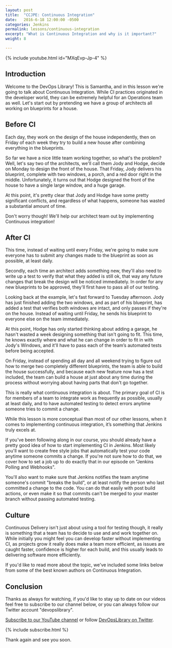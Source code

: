 ```yaml
---
layout: post
title:  "CCJPE: Continuous Integration"
date:   2016-6-18 12:00:00 -0500
categories: Jenkins
permalink: lessons/continuous-integration
excerpt: "What is Continuous Integration and why is it important?"
weight: 8

---
```

{% include youtube.html id="MXqEvp-Jp-4" %}

Introduction
------------
Welcome to the DevOps Library!  This is Samantha, and in this lesson we're going to
talk about Continuous Integration.  While CI practices originated in the developer world, they can be extremely helpful for an Operations team as well.  Let's start out by pretending we have a group of
architects all working on blueprints for a house.

Before CI
---------
Each day, they work on the design of the house independently, then on Friday of each week they try to
build a new house after combining everything in the blueprints.

So far we have a nice little team working together, so what's the problem?
Well, let's say two of the architects, we'll call them Jody and Hodge, decide on Monday to
design the front of the house.  That Friday, Jody delivers his blueprint,
complete with two windows, a porch, and a red door right in the middle.  Unfortunately,
it turns out that Hodge designed the front of the house to have a single large window, and a huge garage.

At this point, it's pretty clear that Jody and Hodge have some pretty significant conflicts,
and regardless of what happens, someone has wasted a substantial amount of time.

Don't worry though!  We'll help our architect team out by implementing Continuous integration!

After CI
--------
This time, instead of waiting until every Friday, we're going to make sure everyone has to submit any changes made to the blueprint as soon as possible, at least daily.

Secondly, each time an architect adds something new, they'll also need to write up a test to verify that what they added is still ok, that way any future changes that break the design will be noticed immediately.  In order for any new blueprints to be approved, they'll first have to pass all of our testing.

Looking back at the example, let's fast forward to Tuesday afternoon.  Jody has just finished adding the two windows, and as part of his blueprint, has added a test that verifies both windows are intact, and only passes if they're on the house.  Instead of waiting until Friday, he sends his blueprint to everyone else on the team immediately.

At this point, Hodge has only started thinking about adding a garage, he hasn't wasted a week designing something that isn't going to fit.  This time, he knows exactly where and what he can change in order to fit in with Jody's Windows, and it'll have to pass each of the team’s automated tests before being accepted.

On Friday, instead of spending all day and all weekend trying to figure out how to merge two completely different blueprints, the team is able to build the house successfully, and because each new feature now has a test included, the team can build a house at just about any time during the process without worrying about having parts that don't go together.

This is really what continuous integration is about.  The primary goal of CI is for members of a team to integrate work as frequently as possible, usually at least daily, and to have automated testing to detect errors anytime someone tries to commit a change.  

While this lesson is more conceptual than most of our other lessons, when it comes to implementing continuous integration, it’s something that Jenkins truly excels at.

If you've been following along in our course, you should already have a pretty good idea of how to start implementing CI in Jenkins.  Most likely you'll want to create free style jobs that automatically test your code anytime someone commits a change.  If you're not sure how to do that, we cover how to set a job up to do exactly that in our episode on "Jenkins Polling and Webhooks".

You'll also want to make sure that Jenkins notifies the team anytime someone's commit "breaks the build", or at least notify the person who last committed a change to the code.  You can do that easily with post build actions, or even make it so that commits can't be merged to your master branch without passing automated testing.

Culture
-------
Continuous Delivery isn't just about using a tool for testing though, it really is something that a team has to decide to use and and work together on.  While initially you might feel you can develop faster without implementing CI, as projects grow it really does make a team more efficient, as issues are caught faster, confidence is higher for each build, and this usually leads to delivering software more efficiently.

If you'd like to read more about the topic, we've included some links below from some of the best known authors on Continuous Integration.  

Conclusion
---------
Thanks as always for watching, if you'd like to stay up to date on our videos feel free to subscribe to our channel below, or you can always follow our Twitter account "devopslibrary".

[Subscribe to our YouTube channel](https://www.youtube.com/channel/UCOnioSzUZS-ZqsRnf38V2nA?sub_confirmation=1) or follow [DevOpsLibrary on Twitter](https://twitter.com/intent/user?screen_name=devopslibrary).  

{% include subscribe.html %}

Thank again and see you soon.

